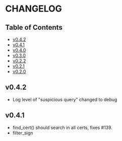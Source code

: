 # CHANGELOG

## Table of Contents

* [v0.4.2](#v042)
* [v0.4.1](#v041)
* [v0.4.0](#v040)
* [v0.3.0](#v030)
* [v0.2.2](#v022)
* [v0.2.1](#v021)
* [v0.2.0](#v020)

## v0.4.2

- Log level of "suspicious query" changed to debug

## v0.4.1

- find_cert() should search in all certs, fixes #139.
- filter_sign